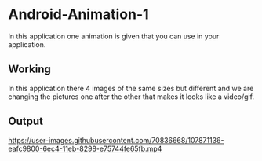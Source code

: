 # Android-Animation-1
In this application one animation is given that you can use in your application.

## Working
In this application there 4 images of the same sizes but different and we are changing the pictures one after the other that makes it looks like a video/gif.

## Output

https://user-images.githubusercontent.com/70836668/107871136-eafc9800-6ec4-11eb-8298-e75744fe65fb.mp4

